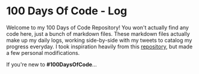 # 100 Days Of Code - Log

Welcome to my 100 Days of Code Repository! You won't actually find any code here, just a bunch of markdown files. These markdown files actually make up my daily logs, working side-by-side with my tweets to catalog my progress everyday. I took inspiration heavily from this [repository](https://github.com/Kallaway/100-days-of-code), but made a few personal modifications.

If you're new to **#100DaysOfCode**...
